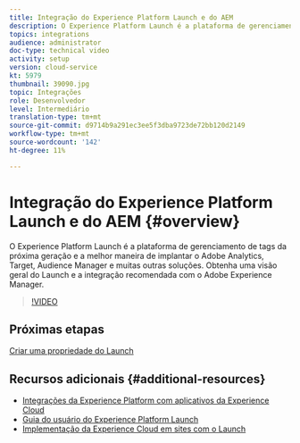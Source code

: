 ```yaml
---
title: Integração do Experience Platform Launch e do AEM
description: O Experience Platform Launch é a plataforma de gerenciamento de tags da próxima geração e a melhor maneira de implantar o Adobe Analytics, Target, Audience Manager e muitas outras soluções. Obtenha uma visão geral do Launch e a integração recomendada com o Adobe Experience Manager.
topics: integrations
audience: administrator
doc-type: technical video
activity: setup
version: cloud-service
kt: 5979
thumbnail: 39090.jpg
topic: Integrações
role: Desenvolvedor
level: Intermediário
translation-type: tm+mt
source-git-commit: d9714b9a291ec3ee5f3dba9723de72bb120d2149
workflow-type: tm+mt
source-wordcount: '142'
ht-degree: 11%

---
```



# Integração do Experience Platform Launch e do AEM {#overview}

O Experience Platform Launch é a plataforma de gerenciamento de tags da próxima geração e a melhor maneira de implantar o Adobe Analytics, Target, Audience Manager e muitas outras soluções. Obtenha uma visão geral do Launch e a integração recomendada com o Adobe Experience Manager.

>[!VIDEO](https://video.tv.adobe.com/v/39090?quality=12&learn=on)

## Próximas etapas

[Criar uma propriedade do Launch](create-launch-property.md)

## Recursos adicionais {#additional-resources}

* [Integrações da Experience Platform com aplicativos da Experience Cloud](https://docs.adobe.com/content/help/en/platform-learn/tutorials/intro-to-platform/integrations-with-experience-cloud-applications.html)
* [Guia do usuário do Experience Platform Launch](https://docs.adobe.com/content/help/en/launch/using/overview.html)
* [Implementação da Experience Cloud em sites com o Launch](https://docs.adobe.com/content/help/en/core-services-learn/implementing-in-websites-with-launch/index.html)
